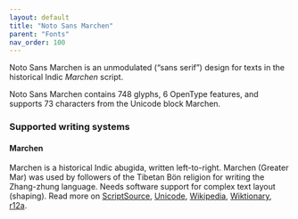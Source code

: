 ```yaml
---
layout: default
title: "Noto Sans Marchen"
parent: "Fonts"
nav_order: 100
---
```

Noto Sans Marchen is an unmodulated (“sans serif”) design for texts in the historical Indic _Marchen_ script. 

Noto Sans Marchen contains 748 glyphs, 6 OpenType features, and supports 73 characters from the Unicode block Marchen.


### Supported writing systems


#### Marchen

Marchen is a historical Indic abugida, written left-to-right. Marchen (Greater Mar) was used by followers of the Tibetan Bön religion for writing the Zhang-zhung language. Needs software support for complex text layout (shaping). Read more on [ScriptSource](https://scriptsource.org/scr/Marc), [Unicode](https://www.unicode.org/versions/Unicode13.0.0/ch14.pdf#G38187), [Wikipedia](https://en.wikipedia.org/wiki/ISO_15924:Marc), [Wiktionary](https://en.wiktionary.org/wiki/Category:Marchen_script), [r12a](https://r12a.github.io/scripts/links?iso=Marc).

